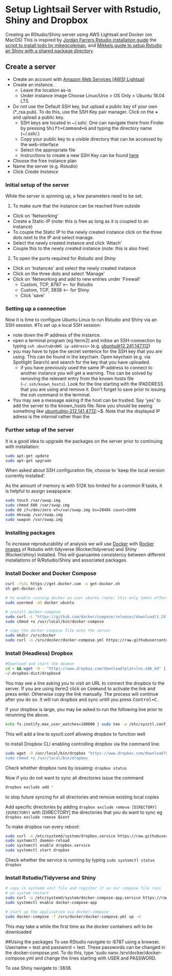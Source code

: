# Setup Lightsail Server with Rstudio, Shiny and Dropbox

Creating an RStudio/Shiny server using AWS Lightsail and Docker (on MacOS)
This is inspired by [Jordan Farrers Rstudio installation guide](https://jrfarrer.github.io/post/how-to-setup-rstudio-on-amazon-lightsail/) the [script to install todo by mikegcoleman](https://github.com/mikegcoleman/todo/blob/master/lightsail-compose.sh), and [Mikkels guide to setup Rstudio an Shiny with a shared package directory](https://www.r-bloggers.com/setup-encrypted-rstudio-and-shiny-dashboard-solution-in-3-minutes/).

## Create a server
- Create an account with [Amazon Web Services (AWS) Lightsail](https://lightsail.aws.amazon.com)
- Create an instance. 
  - Leave the location as-is
  - Under instance image Choose Linux/Unix > OS Only > Ubuntu 18.04 LTS
- Do not use the Default SSH key, but upload a public key of your own (\*_rsa.pub). To do this, use the SSH Key pair manager. Click on the **+** and upload a public key.
  - SSH keys are located in \~/.ssh/. One can navigate there from Finder by pressing <kbd>Shift+Command+G</kbd> and typing the directory name (\~/.ssh/.)
  - Copy your public key to a visible directory that can be accessed by the web-interface
  - Select the appropriate file 
  - Instructions to create a new SSH Key can be found [here](https://help.github.com/en/enterprise/2.16/user/articles/generating-a-new-ssh-key-and-adding-it-to-the-ssh-agent)
- Choose the free instance plan
- Name the server (e.g. *Rstudio*)
- Click *Create Instance*
  
### Initial setup of the server
While the server is spinning up, a few parameters need to be set. 
1) To make sure that the instance can be reached from outside
  - Click on 'Networking' 
  - Create a Static-IP (note: this is free as long as it is coupled to an instance)
  - To couple the Static IP to the newly created instance click on the three dots next to the IP and select manage.
  - Select the newly created instance and click 'Attach'
  - Couple this to the newly created instance (note: this is also free)
2) To open the ports required for *Rstudio* and *Shiny*
  - Click on 'Instances' and select the newly created instance
  - Click on the three dots and select 'Manage'
  - Click on 'Networking and add to new entries under 'Firewall'
    - Custom, TCP, 8787 <-- for Rstudio
    - Custom, TCP, 3838 <-- for Shiny
    - Click 'save'
    
### Setting up a connection
Now it is time to configure Ubuntu Linux to run Rstudio and Shiny via an SSH session.
#To set up a local SSH session:
  - note down the IP address of the instance.
  - open a terminal program (eg Iterm2) and initise an SSH-connection by typing `ssh ubuntu@<AWS ip-address>` (e.g. ubuntu@12.241.147.112)
  - you may have to type the secret sentence for the SSH key that you are using. This can be found in the keychain. Open keychain (e.g. via Spotlight Search) and search for the key that you have uploaded. 
    - if you have previously used the same IP-address to connect to another instance you will get a warning. This can be solved by removing the relevant entry from the known hosts file (`~/.ssh/known_hosts`). Look for the line starting with the IPADDRESS that you are using and remove it. Don't forget to save prior to issuing the ssh command in the terminal.
  - You may see a message asking if the host can be trusted. Say 'yes' to add the server to the known_hosts file.
Now you should be seeing something like ubuntu@ip-212.141.47.12:~$. Note that the displayed IP adress is the *internal* rather than the 

### Further setup of the server 
It is a good idea to upgrade the packages on the server prior to continuing with installation:
```bash
sudo apt-get update
sudo apt-get upgrade
```
When asked about SSH configuration file, choose to 'keep the local version currently installed'. 

As the amount of memory is with 512K too limited for a common R tasks, it is helpful to assign swapspace:
```bash
sudo touch /var/swap.img
sudo chmod 600 /var/swap.img
sudo dd if=/dev/zero of=/var/swap.img bs=2048k count=1000
sudo mkswap /var/swap.img
sudo swapon /var/swap.img
```

### Installing packages 

To increase reproducability of analysis we will use [Docker](https://www.docker.com/) with [Rocker images](https://www.rocker-project.org/images/) of Rstudio with tidyverse (Rocker/tidyverse) and Shiny (Rocker/shiny) installed. This will guaruantee consistency between different installations of R/Rstudio/Shiny and associated packages.


### Install Docker and Docker Compose
  ```bash
curl -fsSL https://get.docker.com -o get-docker.sh
sh get-docker.sh

# to enable running docker as user ubuntu (note: this only takes effect after logging out)
sudo usermod -aG docker ubuntu

# install docker-compose
sudo curl -L "https://github.com/docker/compose/releases/download/1.24.1/docker-compose-$(uname -s)-$(uname -m)" -o /usr/local/bin/docker-compose
sudo chmod +x /usr/local/bin/docker-compose

# copy the docker-compose file onto the server
sudo mkdir /srv/docker
sudo curl -o /srv/docker/docker-compose.yml https://raw.githubusercontent.com/jkeuskamp/Biont_server_setup/master/docker-compose.yml
```

### Install (Headless) Dropbox
```bash
#Download and start the deamon
cd ~ && wget -O - "https://www.dropbox.com/download?plat=lnx.x86_64" | tar xzf -
~/.dropbox-dist/dropboxd
```
You may see a line asking you to visit an URL to connect the dropbox to the server.
If you are using iterm2 click on <kbd>Command</kbd> to activate the link and press enter. Otherwise copy the link manually.
The process will continue after you do so. It will run dropbox and sync untill you press <kbd>Control+C</kbd>.

If your dropbox is large, you may be asked to run the following line prior to rerunning the above.
```bash
echo fs.inotify.max_user_watches=100000 | sudo tee -a /etc/sysctl.conf; sudo sysctl -p
```
This will add a line to sysctl.conf allowing dropbox to function well

to install Dropbox CLI enabling controlling dropbox via the command line:
```bash
sudo wget -O /usr/local/bin/dropbox "https://www.dropbox.com/download?dl=packages/dropbox.py
sudo chmod +x /usr/local/bin/dropbox
```
Check whether dropbox runs by issueing: `dropbox status`

Now if you do not want to sync all directories issue the command
```bash
dropbox exclude add *
```
to stop future syncing for all directories and remove existing local copies

Add specific directories by adding
`dropbox exclude remove [DIRECTORY] [DIRECTORY]`
with [DIRECTORY] the directories that you do want to sync eg
`dropbox exclude remove Biont`

To make dropbox run every reboot:
```bash
sudo curl -o /etc/systemd/system/dropbox.service https://raw.githubusercontent.com/jkeuskamp/Biont_server_setup/master/dropbox.service
sudo systemctl daemon-reload
sudo systemctl enable dropbox.service
sudo systemctl start dropbox
```
Check whether the service is running by typing
`sudo systemctl status dropbox`

### Install Rstudio/Tidyverse and Shiny
```bash
# copy in systemd unit file and register it so our compose file runs 
# on system restart
sudo curl -o /etc/systemd/system/docker-compose-app.service https://raw.githubusercontent.com/jkeuskamp/Biont_server_setup/master/docker-compose-app.service
sudo systemctl enable docker-compose-app

# start up the application via docker-compose
sudo docker-compose -f /srv/docker/docker-compose.yml up -d
```
This may take a while the first time as the docker containers will to be downloaded

##Using the packages
To use RStudio navigate to <AWS IP address>:8787 using a browser. Username = test and password = test. These passwords can be changed in the docker-compose.yml. To do this, type 'sudo nano /srv/docker/docker-compose.yml and change the lines starting with USER and PASSWORD.
  
To use Shiny navigate to <AWS IP address>:3838.
